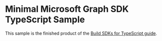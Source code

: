 # Minimal Microsoft Graph SDK TypeScript Sample

This sample is the finished product of the [Build SDKs for TypeScript guide](https://microsoft.github.io/kiota/get-started/typescript.html).
